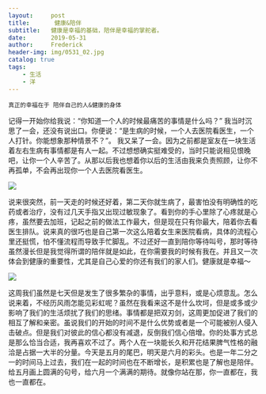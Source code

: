 ```yaml
---
layout:     post
title:       健康&陪伴
subtitle:   健康是幸福的基础，陪伴是幸福的掌舵者。
date:       2019-05-31
author:     Frederick
header-img: img/0531_02.jpg
catalog: true
tags:
    - 生活
    - 洋
---
```


```
真正的幸福在于 陪伴自己的人&健康的身体
```

记得一开始你给我说：“你知道一个人的时候最痛苦的事情是什么吗？”
我当时沉思了一会，还没有说出口。你便说：“是生病的时候，一个人去医院看医生，一个人打针。你能想象那种情景不？”。
我又呆了一会。因为之前都是室友在一块生活着左右生病有事情都是有人一起。不过想想确实挺难受的，当时只能说相见恨晚吧，让你一个人辛苦了。从那以后我也想着你以后的生活由我来负责照顾，让你不再孤单，不会再出现你一个人去医院看医生。

![](https://github.com/FrederickHou/FrederickHou.github.io/blob/master/img/0531_01.jpg?raw=true)

说来很突然，前一天走的时候还好着，第二天你就生病了，最害怕没有明确性的吃药或者治疗，没有过几天手指又出现过敏现象了。看到你的手心里除了心疼就是心疼，虽然要去加班，记起之前的做法工作最大，但是现在只有你最大，陪着你去看医生排队。说来真的很巧也是自己第一次这么陪着女生来医院看病，具体的流程心里还挺慌，怕不懂流程而导致手忙脚乱。不过还好一直到陪你等待叫号，那时等待虽然漫长但是我觉得所谓的陪伴就是如此，在你需要我的时候有我在。并且又一次体会到健康的重要性，尤其是自己心爱的你还有我们的家人们。健康就是幸福～

![](https://github.com/FrederickHou/FrederickHou.github.io/blob/master/img/0531_03.jpg?raw=true)

这周我们虽然是七天但是发生了很多繁杂的事情，出乎意料，或是心烦意乱。怎么说来着，不经历风雨怎能见彩虹呢？虽然在我看来这不是什么坎坷，但是或多或少影响了我们的生活烦扰了我们的思绪。事情都是把双刃剑，这周更加促进了我们的相互了解和亲密。虽说我们的开始的时间不是什么优势或者是一个可能被别人侵入击破点。但是我们对彼此的信心都没有减退，反倒我们信心倍增。你的处事方式总是那么恰当合适，我再喜欢不过了。两个人在一块能长久和开花结果脾气性格的融洽是占据一大半的分量。今天是五月的尾巴，明天是六月的彩头。也是一年二分之一的时间马上过去，我们在一起的时间也在不断增长，是积累也是了解也是陪伴。给五月画上圆满的句号，给六月一个满满的期待。就像你站在那，你一直都在，我也一直都在。

